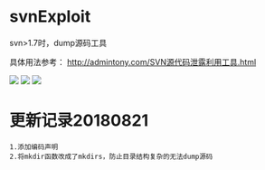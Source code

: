 # svnExploit

svn>1.7时，dump源码工具

具体用法参考：
http://admintony.com/SVN源代码泄露利用工具.html

![](http://47.95.206.199/wp-content/uploads/2018/02/d4184ec52cda286f447b6d7aceeaefbe.png)
![](http://47.95.206.199/wp-content/uploads/2018/02/c1fd5f55908a4ba5a7a47dbf584babcc.png)
![](http://47.95.206.199/wp-content/uploads/2018/02/ac0330475508e21f771b99413591c14f.png)

# 更新记录20180821

```
1.添加编码声明
2.将mkdir函数改成了mkdirs，防止目录结构复杂的无法dump源码
```
